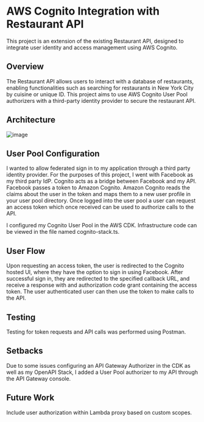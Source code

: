 # AWS Cognito Integration with Restaurant API #

This project is an extension of the existing Restaurant API, designed to integrate user identity and access management using AWS Cognito.

## Overview ##
The Restaurant API allows users to interact with a database of restaurants, enabling functionalities such as searching for restaurants in New York City by cuisine or unique ID. This project aims to use AWS Cognito User Pool authorizers with a third-party identity provider to secure the restaurant API. 

## Architecture ##

![image](https://github.com/user-attachments/assets/383bc13b-5340-47b9-903a-a0691cfdb907)

## User Pool Configuration ##

I wanted to allow federated sign in to my application through a third party identity provider.  For the purposes of this project, I went with Facebook as my third party IdP.  Cognito acts as a bridge between Facebook and my API.  Facebook passes a token to Amazon Cognito. Amazon Cognito reads the claims about the user in the token and maps them to a new user profile in your user pool directory.  Once logged into the user pool a user can request an access token which once received can be used to authorize calls to the API.    

I configured my Cognito User Pool in the AWS CDK.  Infrastructure code can be viewed in the file named cognito-stack.ts.  

## User Flow ##
Upon requesting an access token, the user is redirected to the Cognito hosted UI, where they have the option to sign in using Facebook.  After successful sign in, they are redirected to the specified callback URL, and receive a response with and authorization code grant containing the access token.  The user authenticated user can then use the token to make calls to the API.

## Testing ##
Testing for token requests and API calls was performed using Postman.

## Setbacks
Due to some issues configuring an API Gateway Authorizer in the CDK as well as my OpenAPI Stack, I added a User Pool authorizer to my API through the API Gateway console.  

## Future Work ##
Include user authorization within Lambda proxy based on custom scopes.




